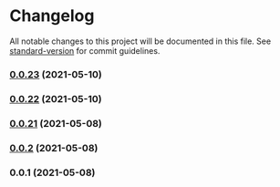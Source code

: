# Changelog

All notable changes to this project will be documented in this file. See [standard-version](https://github.com/conventional-changelog/standard-version) for commit guidelines.

### [0.0.23](https://github.com/NOcooker/xswell/compare/v0.0.22...v0.0.23) (2021-05-10)

### [0.0.22](https://github.com/NOcooker/xswell/compare/v0.0.21...v0.0.22) (2021-05-10)

### [0.0.21](https://github.com/NOcooker/xswell/compare/v0.0.2...v0.0.21) (2021-05-08)

### [0.0.2](https://github.com/NOcooker/xswell/compare/v0.0.1...v0.0.2) (2021-05-08)

### 0.0.1 (2021-05-08)
